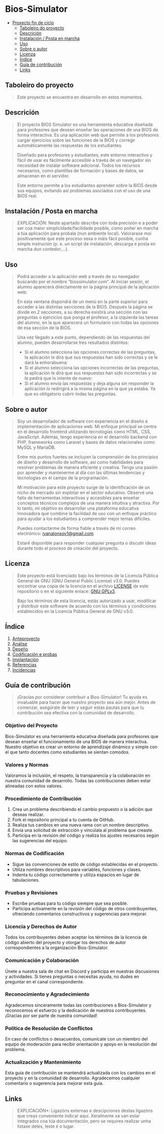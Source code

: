 # Bios-Simulator

- [Proxecto fin de ciclo](#proxecto-fin-de-ciclo)
  - [Taboleiro do proyecto](#taboleiro-do-proyecto)
  - [Descrición](#descrición)
  - [Instalación / Posta en marcha](#instalación--posta-en-marcha)
  - [Uso](#uso)
  - [Sobre o autor](#sobre-o-autor)
  - [Licenza](#licenza)
  - [Índice](#índice)
  - [Guía de contribución](#guía-de-contribución)
  - [Links](#links)

## Taboleiro do proyecto

> Este proyecto se encuentra en desarrollo en estos momentos.

## Descrición

> El proyecto BIOS Simulator es una herramienta educativa diseñada para profesores que desean enseñar las operaciones de una BIOS de forma interactiva. Es una aplicación web que permite a los profesores cargar ejercicios sobre las funciones de la BIOS y corregir automáticamente las respuestas de los estudiantes.
>
> Diseñado para profesores y estudiantes, este entorno interactivo y fácil de usar es fácilmente accesible a través de un navegador sin necesidad de instalar software adicional. Todos los recursos necesarios, como plantillas de formación y bases de datos, se almacenan en el servidor.
>
> Este entorno permite a los estudiantes aprender sobre la BIOS desde sus equipos, evitando así problemas asociados con el uso de una BIOS real.

## Instalación / Posta en marcha

> *EXPLICACIÓN*: Neste apartado describe con toda precisión e a poder ser coa maior simplicidade/facilidade posible, como poñer en marcha a túa aplicación para probala (nun ambiente local). Valorarase moi positivamente que este proceso sexa o máis fácil posible, cunha simple instrución (p. e. un script de instalación, descarga e posta en marcha dun contedor,...).
>

## Uso

> Podrá acceder a la aplicación web a través de su navegador buscando por el nombre “biossimulator.com”. Al iniciar sesión, el alumno aparecerá directamente en la página principal de la aplicación web:
>
> En esta ventana dispondrá de un menú en la parte superior para acceder a las distintas secciones de la BIOS. Después la página se divide en 2 secciones, a su derecha existirá una sección con las preguntas o ejercicios que ponga el profesor, a la izquierda las tareas del alumno, en la que aparecerá un formulario con todas las opciones de esa sección de la BIOS.
>
> Una vez llegado a este punto, dependiendo de las respuestas del alumno, pueden desarrollarse tres resultados distintos:
>
>  - Si el alumno selecciona las opciones correctas de las preguntas, la aplicación le dirá que sus respuestas han sido correctas y se le dará la enhorabuena:
>  - Si el alumno selecciona las opciones incorrectas de las preguntas, la aplicación le dirá que sus respuestas han sido incorrectas y se le pedirá que lo intente de nuevo:
>  - Si el alumno envía las respuestas y deja alguna sin responder la aplicación lo redirigirá a la misma página en la que ya estaba. Ya que es obligatorio cubrir todas las preguntas.

## Sobre o autor

> Soy un desarrollador de software con experiencia en el diseño e implementación de aplicaciones web. Mi enfoque principal se centra en el desarrollo frontend utilizando tecnologías como HTML, CSS, JavaScript. Además, tengo experiencia en el desarrollo backend con PHP, frameworks como Laravel y bases de datos relacionales como MySQL y MariaDB.
> 
> Entre mis puntos fuertes se incluyen la comprensión de los principios de diseño y desarrollo de software, así como habilidades para resolver problemas de manera eficiente y creativa. Tengo una pasión por aprender y mantenerme al día con las últimas tendencias y tecnologías en el campo de la programación.
> 
> Mi motivación para este proyecto surge de la identificación de un nicho de mercado sin explotar en el sector educativo. Observé una falta de herramientas interactivas y accesibles para enseñar conceptos técnicos complejos de una manera intuitiva y atractiva. Por lo tanto, mi objetivo es desarrollar una plataforma educativa innovadora que combine la facilidad de uso con un enfoque práctico para ayudar a los estudiantes a comprender mejor temas difíciles.
> 
> Puedes contactarme de forma fiable a través de mi correo electrónico: ivanalonsov1@gmail.com.
>
> Estaré disponible para responder cualquier pregunta o discutir ideas durante todo el proceso de creación del proyecto.

## Licenza

> Este proyecto está licenciado bajo los términos de la Licencia Pública General de GNU (GNU General Public License) v3.0. Puedes encontrar una copia de la licencia en el archivo [LICENSE](LICENSE) de este repositorio o en el siguiente enlace: [GNU GPLv3](https://www.gnu.org/licenses/gpl-3.0.html).
>
> Bajo los términos de esta licencia, estás autorizado a usar, modificar y distribuir este software de acuerdo con los términos y condiciones establecidos en la Licencia Pública General de GNU v3.0.

## Índice

1. [Anteproyecto](documentacion/1_Anteproxecto.md)
2. [Análise](documentacion/2_Analise.md)
3. [Deseño](documentacion/3_Deseño.md)
4. [Codificación e probas](documentacion/4_Codificacion_e_probas.md)
5. [Implantación](documentacion/5_Implantación.md)
6. [Referencias](documentacion/6_Referencias.md)
7. [Incidencias](documentacion/7_Incidencias.md)

## Guía de contribución

> ¡Gracias por considerar contribuir a Bios-Simulator! Tu ayuda es invaluable para hacer que nuestro proyecto sea aún mejor. Antes de comenzar, asegúrate de leer y seguir estas pautas para que tu contribución sea efectiva con la comunidad de desarrollo.

### Objetivo del Proyecto

Bios-Simulator es una herramienta educativa diseñada para profesores que desean enseñar el funcionamiento de una BIOS de manera interactiva. Nuestro objetivo es crear un entorno de aprendizaje dinámico y simple con el que tanto docentes como estudiantes se sientan comodos.

### Valores y Normas

Valoramos la inclusión, el respeto, la transparencia y la colaboración en nuestra comunidad de desarrollo. Todas las contribuciones deben estar alineadas con estos valores.

### Procedimiento de Contribución

1. Crea un problema describiendo el cambio propuesto o la adición que deseas realizar.
2. Fork el repositorio principal a tu cuenta de GitHub.
3. Realiza tus cambios en una nueva rama con un nombre descriptivo.
4. Envía una solicitud de extracción y vincúlala al problema que creaste.
5. Participa en la revisión del código y realiza los ajustes necesarios según las sugerencias del equipo.

### Normas de Codificación

- Sigue las convenciones de estilo de código establecidas en el proyecto.
- Utiliza nombres descriptivos para variables, funciones y clases.
- Indenta tu código correctamente y utiliza espacios en lugar de tabulaciones.

### Pruebas y Revisiones

- Escribe pruebas para tu código siempre que sea posible.
- Participa activamente en la revisión del código de otros contribuyentes, ofreciendo comentarios constructivos y sugerencias para mejorar.

### Licencia y Derechos de Autor

Todos los contribuyentes deben aceptar los términos de la licencia de código abierto del proyecto y otorgar los derechos de autor correspondientes a la organización Bios-Simulator.

### Comunicación y Colaboración

Únete a nuestra sala de chat en Discord y participa en nuestras discusiones y actividades. Si tienes preguntas o necesitas ayuda, no dudes en preguntar en el canal correspondiente.

### Reconocimiento y Agradecimiento

Agradecemos sinceramente todas las contribuciones a Bios-Simulator y reconocemos el esfuerzo y la dedicación de nuestros contribuyentes. ¡Gracias por ser parte de nuestra comunidad!

### Política de Resolución de Conflictos

En caso de conflictos o desacuerdos, comunícate con un miembro del equipo de moderación para recibir orientación y apoyo en la resolución del problema.

### Actualización y Mantenimiento

Esta guía de contribución se mantendrá actualizada con los cambios en el proyecto y en la comunidad de desarrollo. Agradecemos cualquier comentario o sugerencia para mejorar esta guía.


## Links

> EXPLICACIÓN*: Ligazóns externas e descipciones destas ligazóns que creas conveniente indicar aquí. Xeralmente xa van estar integrados coa túa documentación, pero se requires realizar unha listaxe deles, leste é o lugar.
